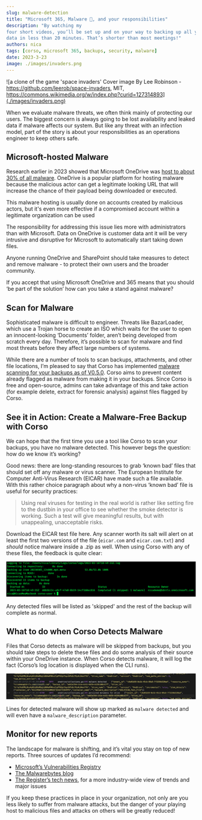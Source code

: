 ```yaml
---
slug: malware-detection
title: "Microsoft 365, Malware 👾, and your responsibilities"
description: "By watching my
four short videos, you’ll be set up and on your way to backing up all your Microsoft 365
data in less than 20 minutes. That’s shorter than most meetings!"
authors: nica
tags: [corso, microsoft 365, backups, security, malware]
date: 2023-3-23
image: ./images/invaders.png
---
```


![a clone of the game 'space invaders' Cover image By Lee Robinson - https://github.com/leerob/space-invaders, MIT, https://commons.wikimedia.org/w/index.php?curid=127314893](./images/invaders.png)

When we evaluate malware threats, we often think mainly of protecting our users.
The biggest concern is always going to be lost availability and leaked data if
malware affects our system. But like any threat with an infection model, part of
the story is about your responsibilities as an operations engineer to keep
others safe.
<!-- truncate -->

## Microsoft-hosted Malware

Research earlier in 2023 showed that Microsoft OneDrive was
[host to about 30% of all malware](https://www.cybertalk.org/2023/01/27/do-you-use-onedrive-or-google-drive-watch-out-for-this-malware/).
OneDrive is a popular platform for hosting malware because the malicious actor
can get a legitimate looking URL that will increase the chance of their payload
being downloaded or executed.

This malware hosting is usually done on accounts created by malicious actors,
but it's even more effective if a compromised account within a legitimate
organization can be used

The responsibility for addressing this issue lies more with administrators than
with Microsoft. Data on OneDrive is customer data ant it will be very intrusive and disruptive 
for Microsoft to automatically start taking down files.  

Anyone running OneDrive and SharePoint should take measures to detect and remove
malware - to protect their own users and the broader community.

If you accept that using Microsoft OneDrive and 365 means that you should ‘be
part of the solution’ how can you take a stand against malware?

## Scan for Malware

Sophisticated malware is difficult to engineer. Threats like BazarLoader, which
use a Trojan horse to create an ISO which waits for the user to open an
innocent-looking ‘Documents’ folder, aren’t being developed from scratch every
day. Therefore, it’s possible to scan for malware and find most threats before
they affect large numbers of systems.

While there are a number of tools to scan backups, attachments, and other file
locations, I’m pleased to say that Corso has implemented
[malware scanning for your backups as of V0.5.0](https://github.com/alcionai/corso/releases/tag/v0.5.0).
Corso aims to prevent content already flagged as malware from making it in your
backups. Since Corso is free and open-source, admins can take advantage of this
and take action (for example delete, extract for forensic analysis) against files
flagged by Corso.

## See it in Action: Create a Malware-Free Backup with Corso

We can hope that the first time you use a tool like Corso to scan your backups, you
have no malware detected. This however begs the question: how do we know it’s
working?

Good news: there are long-standing resources to grab ‘known bad’ files that
should set off any malware or virus scanner. The European Institute for Computer
Anti-Virus Research (EICAR) have made such a file available. With this rather
choice paragraph about why a non-virus ‘known bad’ file is useful for security
practices:

> Using real viruses for testing in the real world is rather like setting fire
> to the dustbin in your office to see whether the smoke detector is working.
> Such a test will give meaningful results, but with unappealing, unacceptable
> risks.

Download the EICAR test file here. Any scanner worth its salt will alert on at
least the first two versions of the file (`eicar.com` and `eicar.com.txt`) and
*should* notice malware inside a .zip as well. When using Corso with any of
these files, the feedback is quite clear:

![Corso giving feedback](./images/malware1.png)

Any detected files will be listed as 'skipped' and the rest of the backup will complete as normal.

## What to do when Corso Detects Malware

Files that Corso detects as malware will be skipped from backups, but you should
take steps to delete these files and do some analysis of their source within
your OneDrive instance. When Corso detects malware, it will log the fact
(Corso’s log location is displayed when the CLI runs).

![Image of Corso logging errors and exceptions, with one item of malware detected](./images/malware2.png)

Lines for detected malware will show up marked as `malware detected` and will even have a `malware_description` parameter.

## Monitor for new reports

The landscape for malware is shifting, and it’s vital you stay on top of new reports. Three sources of updates I’d recommend:
<!-- vale Vale.Spelling = NO -->
- [Microsoft’s Vulnerabilities Registry](https://msrc.microsoft.com/update-guide/vulnerability)
- [The Malwarebytes blog](https://www.malwarebytes.com/blog)
- [The Register’s tech news](https://www.theregister.com/), for a more industry-wide view of trends and major issues
<!-- vale Vale.Spelling = YES -->

If you keep these practices in place in your organization, not only are you less
likely to suffer from malware attacks, but the danger of your playing host to
malicious files and attacks on others will be greatly reduced!
